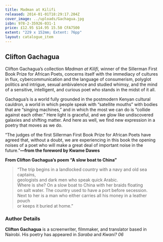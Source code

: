 ```yaml
---
title: Madman at Kilifi
released: 2014-01-01T18:29:17.204Z
cover_image: ../uploads/Gachagua.jpg
isbn: 978-2-35926-031-1
price: £12.95 $14.95 15.50 CFA7500
extent: "229 x 152mm; Extent: 76pp"
layout: catalogue_item
---
```

## Clifton Gachagua

Clifton Gachagua’s collection *Madman at Kilifi,* winner of the Sillerman First Book Prize for African Poets, concerns itself with the immediacy of cultures in flux, cybercommunication and the language of consumerism, polyglot politics and intrigue, sexual ambivalence and studied whimsy, and the mind of a sensitive, intelligent, and curious poet who stands in the midst of it all.

Gachagua’s is a world fully grounded in the postmodern Kenyan cultural cauldron, a world in which people speak with “satellite mouths” with bodies that are “singing machines,” and in which the most we can do is “collide against each other.” Here light is graceful, and we glow like undiscovered galaxies and shifting matter. And here as well, we find new expression in a poetry that moves as we do.

“The judges of the first Sillerman First Book Prize for African Poets have agreed that, without a doubt, we are experiencing in this book the opening noises of a poet who will make a great deal of important noise in the future.”**—from the foreword by Kwame Dawes**

**From Clifton Gachagua’s poem “A slow boat to China”**

> “The trip begins in a landlocked country with a navy and old sea captains,\
> geologists and dark men who speak quick Arabic.\
> Where is she? On a slow boat to China with her braids floating\
> on salt water. The country used to have a port before secession.\
> Next to her is a man who either carries all his money in a leather pouch\
> or keeps it buried at home.”

### Author Details

**Clifton Gachagua** is a screenwriter, filmmaker, and translator based in Nairobi. His poetry has appeared in *Saraba* and *Kwani? 06*